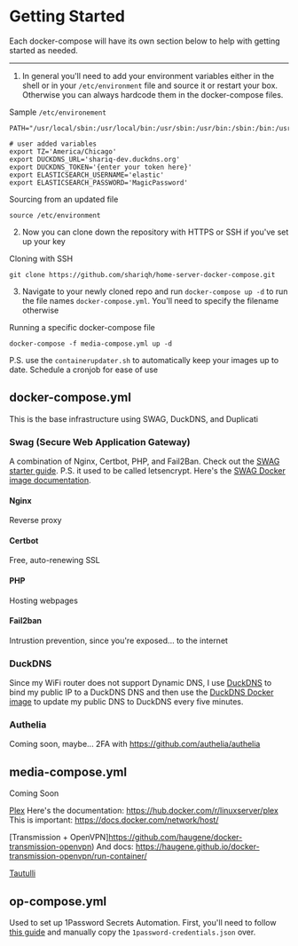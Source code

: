 # Getting Started

Each docker-compose will have its own section below to help with getting started as needed.

---

1. In general you'll need to add your environment variables either in the shell or in your `/etc/environment` file and source it or restart your box. Otherwise you can always hardcode them in the docker-compose files.

Sample `/etc/environement`
```
PATH="/usr/local/sbin:/usr/local/bin:/usr/sbin:/usr/bin:/sbin:/bin:/usr/games:/usr/local/games:/snap/bin"

# user added variables
export TZ='America/Chicago'
export DUCKDNS_URL='shariq-dev.duckdns.org'
export DUCKDNS_TOKEN='{enter your token here}'
export ELASTICSEARCH_USERNAME='elastic'
export ELASTICSEARCH_PASSWORD='MagicPassword'
```

Sourcing from an updated file
```
source /etc/environment
```

2. Now you can clone down the repository with HTTPS or SSH if you've set up your key

Cloning with SSH
```
git clone https://github.com/shariqh/home-server-docker-compose.git
```

3. Navigate to your newly cloned repo and run `docker-compose up -d` to run the file names `docker-compose.yml`. You'll need to specify the filename otherwise

Running a specific docker-compose file
```
docker-compose -f media-compose.yml up -d
```

P.S. use the `containerupdater.sh` to automatically keep your images up to date. Schedule a cronjob for ease of use

<!-- Each Image should have a link to the dockerhub page and some documentation (git, starter guide, etc.) -->

## docker-compose.yml

This is the base infrastructure using SWAG, DuckDNS, and Duplicati

### Swag (Secure Web Application Gateway)

A combination of Nginx, Certbot, PHP, and Fail2Ban. Check out the [SWAG starter guide](https://blog.linuxserver.io/2019/04/25/letsencrypt-nginx-starter-guide/#creatingaletsencryptcontainer).
P.S. it used to be called letsencrypt. Here's the 
[SWAG Docker image documentation](https://hub.docker.com/r/linuxserver/swag).

#### Nginx

Reverse proxy

#### Certbot

Free, auto-renewing SSL

#### PHP

Hosting webpages

#### Fail2ban

Intrustion prevention, since you're exposed... to the internet

### DuckDNS

Since my WiFi router does not support Dynamic DNS, I use [DuckDNS](https://www.duckdns.org/) to bind my public IP to a DuckDNS DNS and then use the [DuckDNS Docker image](https://hub.docker.com/r/linuxserver/duckdns/) to update my public DNS to DuckDNS every five minutes.

### Authelia

Coming soon, maybe... 2FA with https://github.com/authelia/authelia

## media-compose.yml

Coming Soon

[Plex](plex.tv)
Here's the documentation: https://hub.docker.com/r/linuxserver/plex
This is important: https://docs.docker.com/network/host/

[Transmission + OpenVPN]https://github.com/haugene/docker-transmission-openvpn)
And docs: https://haugene.github.io/docker-transmission-openvpn/run-container/

[Tautulli](https://github.com/Tautulli/Tautulli)

## op-compose.yml

Used to set up 1Password Secrets Automation. First, you'll need to follow [this guide](https://www.bundleapps.io/blog/storing-and-accessing-environment-variables-in-1password) and manually copy the `1password-credentials.json` over. 

